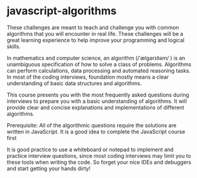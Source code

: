 # javascript-algorithms

These challenges are meant to teach and challenge you with common algorithms that you will encounter in real life. These challenges will be a great learning experience to help improve your programming and logical skills.

In mathematics and computer science, an algorithm (/ˈælɡərɪðəm/ ) is an unambiguous specification of how to solve a class of problems. Algorithms can perform calculations, data processing and automated reasoning tasks. In most of the coding interviews, foundation mostly means a clear understanding of basic data structures and algorithms.

This course presents you with the most frequently asked questions during interviews to prepare you with a basic understanding of algorithms. It will provide clear and concise explanations and implementations of different algorithms.

Prerequisite: All of the algorithmic questions require the solutions are written in JavaScript. It is a good idea to complete the JavaScript course first

It is good practice to use a whiteboard or notepad to implement and practice interview questions, since most coding interviews may limit you to these tools when writing the code. So forget your nice IDEs and debuggers and start getting your hands dirty!
